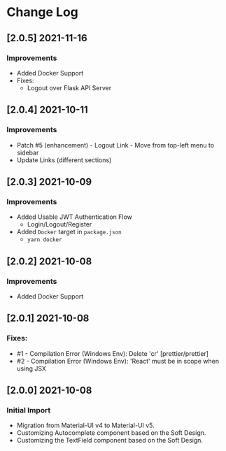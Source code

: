 # Change Log

## [2.0.5] 2021-11-16
### Improvements

- Added Docker Support
- Fixes:
  - Logout over Flask API Server

## [2.0.4] 2021-10-11
### Improvements

- Patch #5 (enhancement) - Logout Link - Move from top-left menu to sidebar
- Update Links (different sections)

## [2.0.3] 2021-10-09
### Improvements

- Added Usable JWT Authentication Flow
  - Login/Logout/Register
- Added `Docker` target in `package.json`
  - `yarn docker`

## [2.0.2] 2021-10-08
### Improvements

- Added Docker Support

## [2.0.1] 2021-10-08
### Fixes:

- #1 - Compilation Error (Windows Env): Delete 'cr' [prettier/prettier]
- #2 - Compilation Error (Windows Env): 'React' must be in scope when using JSX

## [2.0.0] 2021-10-08
### Initial Import

- Migration from Material-UI v4 to Material-UI v5.
- Customizing Autocomplete component based on the Soft Design.
- Customizing the TextField component based on the Soft Design.

